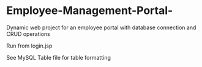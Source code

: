 # Employee-Management-Portal-

Dynamic web project for an employee portal with database connection and CRUD operations

Run from login.jsp

See MySQL Table file for table formatting
